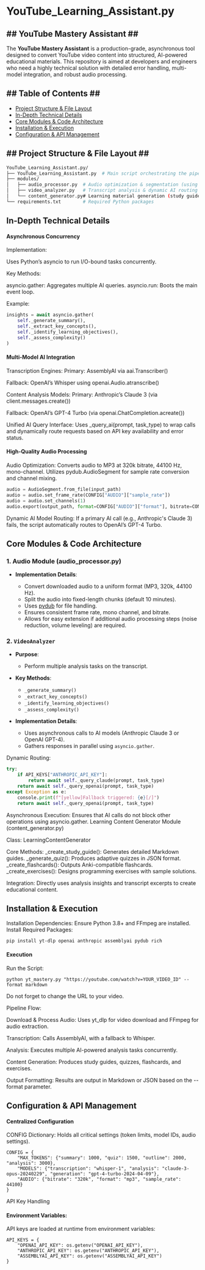 
# YouTube_Learning_Assistant.py

## ## YouTube Mastery Assistant ## ##

The **YouTube Mastery Assistant** is a production-grade, asynchronous tool designed to convert YouTube video content into structured, AI-powered educational materials. This repository is aimed at developers and engineers who need a highly technical solution with detailed error handling, multi-model integration, and robust audio processing.

## ## Table of Contents ## ##
- [Project Structure & File Layout](#-project-structure--file-layout-)
- [In-Depth Technical Details](#-in-depth-technical-details-)
- [Core Modules & Code Architecture](#-core-modules--code-architecture-)
- [Installation & Execution](#-installation--execution-)
- [Configuration & API Management](#-configuration--api-management-)

## ## Project Structure & File Layout ## ##
```bash
YouTube_Learning_Assistant.py/
├── YouTube_Learning_Assistant.py  # Main script orchestrating the pipeline
├── modules/
│   ├── audio_processor.py  # Audio optimization & segmentation (using pydub)
│   ├── video_analyzer.py   # Transcript analysis & dynamic AI routing
│   └── content_generator.py# Learning material generation (study guides, quizzes, etc.)
└── requirements.txt        # Required Python packages
```

## In-Depth Technical Details ##

#### Asynchronous Concurrency

Implementation:

Uses Python’s asyncio to run I/O-bound tasks concurrently.

Key Methods:

asyncio.gather: Aggregates multiple AI queries.
asyncio.run: Boots the main event loop.

Example:

```python
insights = await asyncio.gather(
    self._generate_summary(),
    self._extract_key_concepts(),
    self._identify_learning_objectives(),
    self._assess_complexity()
)
```

#### Multi-Model AI Integration

Transcription Engines:
Primary: AssemblyAI via aai.Transcriber()

Fallback: OpenAI’s Whisper using openai.Audio.atranscribe()

Content Analysis Models:
Primary: Anthropic’s Claude 3 (via client.messages.create())

Fallback: OpenAI’s GPT-4 Turbo (via openai.ChatCompletion.acreate())

Unified AI Query Interface:
Uses _query_ai(prompt, task_type) to wrap calls and dynamically route requests based on API key availability and error status.


#### High-Quality Audio Processing

Audio Optimization:
Converts audio to MP3 at 320k bitrate, 44100 Hz, mono-channel.
Utilizes pydub.AudioSegment for sample rate conversion and channel mixing.

```python
audio = AudioSegment.from_file(input_path)
audio = audio.set_frame_rate(CONFIG["AUDIO"]["sample_rate"])
audio = audio.set_channels(1)
audio.export(output_path, format=CONFIG["AUDIO"]["format"], bitrate=CONFIG["AUDIO"]["bitrate"])
```

Dynamic AI Model Routing:
If a primary AI call (e.g., Anthropic's Claude 3) fails, the script automatically routes to OpenAI’s GPT-4 Turbo.

## Core Modules & Code Architecture ##

### 1. Audio Module (audio_processor.py)

- **Implementation Details**:

  - Convert downloaded audio to a uniform format (MP3, 320k, 44100 Hz).
  - Split the audio into fixed-length chunks (default 10 minutes).
  - Uses [pydub](https://github.com/jiaaro/pydub) for file handling.
  - Ensures consistent frame rate, mono channel, and bitrate.
  - Allows for easy extension if additional audio processing steps (noise reduction, volume leveling) are required.

### 2. `VideoAnalyzer`

- **Purpose**:  
  - Perform multiple analysis tasks on the transcript.
  
- **Key Methods**:
  - `_generate_summary()`
  - `_extract_key_concepts()`
  - `_identify_learning_objectives()`
  - `_assess_complexity()`
  
- **Implementation Details**:
  - Uses asynchronous calls to AI models (Anthropic Claude 3 or OpenAI GPT-4).
  - Gathers responses in parallel using `asyncio.gather`.

Dynamic Routing:
```python
try:
    if API_KEYS["ANTHROPIC_API_KEY"]:
        return await self._query_claude(prompt, task_type)
    return await self._query_openai(prompt, task_type)
except Exception as e:
    console.print(f"[yellow]Fallback triggered: {e}[/]")
    return await self._query_openai(prompt, task_type)
```

Asynchronous Execution:
Ensures that AI calls do not block other operations using asyncio.gather.
Learning Content Generator Module (content_generator.py)

Class: LearningContentGenerator

Core Methods:
_create_study_guide(): Generates detailed Markdown guides.
_generate_quiz(): Produces adaptive quizzes in JSON format.
_create_flashcards(): Outputs Anki-compatible flashcards.
_create_exercises(): Designs programming exercises with sample solutions.

Integration:
Directly uses analysis insights and transcript excerpts to create educational content.

## Installation & Execution ##

Installation
Dependencies:
Ensure Python 3.8+ and FFmpeg are installed.
Install Required Packages:

```
pip install yt-dlp openai anthropic assemblyai pydub rich
```
#### Execution

Run the Script:
```
python yt_mastery.py "https://youtube.com/watch?v=YOUR_VIDEO_ID" --format markdown
```

Do not forget to change the URL to your video.

Pipeline Flow:

Download & Process Audio:
Uses yt_dlp for video download and FFmpeg for audio extraction.

Transcription:
Calls AssemblyAI, with a fallback to Whisper.


Analysis:
Executes multiple AI-powered analysis tasks concurrently.

Content Generation:
Produces study guides, quizzes, flashcards, and exercises.

Output Formatting:
Results are output in Markdown or JSON based on the --format parameter.


## Configuration & API Management ##

#### Centralized Configuration

CONFIG Dictionary:
Holds all critical settings (token limits, model IDs, audio settings).

```
CONFIG = {
    "MAX_TOKENS": {"summary": 1000, "quiz": 1500, "outline": 2000, "analysis": 3000},
    "MODELS": {"transcription": "whisper-1", "analysis": "claude-3-opus-20240229", "generation": "gpt-4-turbo-2024-04-09"},
    "AUDIO": {"bitrate": "320k", "format": "mp3", "sample_rate": 44100}
}
```

API Key Handling

#### Environment Variables:

API keys are loaded at runtime from environment variables:

```
API_KEYS = {
    "OPENAI_API_KEY": os.getenv("OPENAI_API_KEY"),
    "ANTHROPIC_API_KEY": os.getenv("ANTHROPIC_API_KEY"),
    "ASSEMBLYAI_API_KEY": os.getenv("ASSEMBLYAI_API_KEY")
}
```

